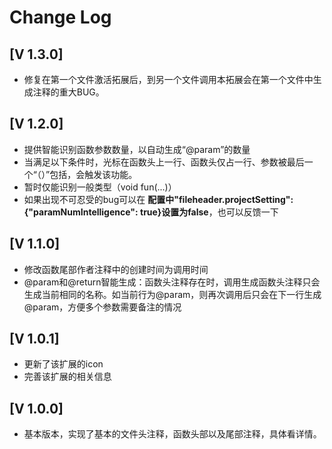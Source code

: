 

# Change Log

## [V 1.3.0]
* 修复在第一个文件激活拓展后，到另一个文件调用本拓展会在第一个文件中生成注释的重大BUG。

## [V 1.2.0]
* 提供智能识别函数参数数量，以自动生成“@param”的数量
* 当满足以下条件时，光标在函数头上一行、函数头仅占一行、参数被最后一个“（）”包括，会触发该功能。
* 暂时仅能识别一般类型（void fun(...)）
* 如果出现不可忍受的bug可以在 __配置中"fileheader.projectSetting":{"paramNumIntelligence": true}设置为false__，也可以反馈一下

## [V 1.1.0]
* 修改函数尾部作者注释中的创建时间为调用时间
* @param和@return智能生成：函数头注释存在时，调用生成函数头注释只会生成当前相同的名称。如当前行为@param，则再次调用后只会在下一行生成@param，方便多个参数需要备注的情况

## [V 1.0.1]
* 更新了该扩展的icon
* 完善该扩展的相关信息

## [V 1.0.0]

* 基本版本，实现了基本的文件头注释，函数头部以及尾部注释，具体看详情。